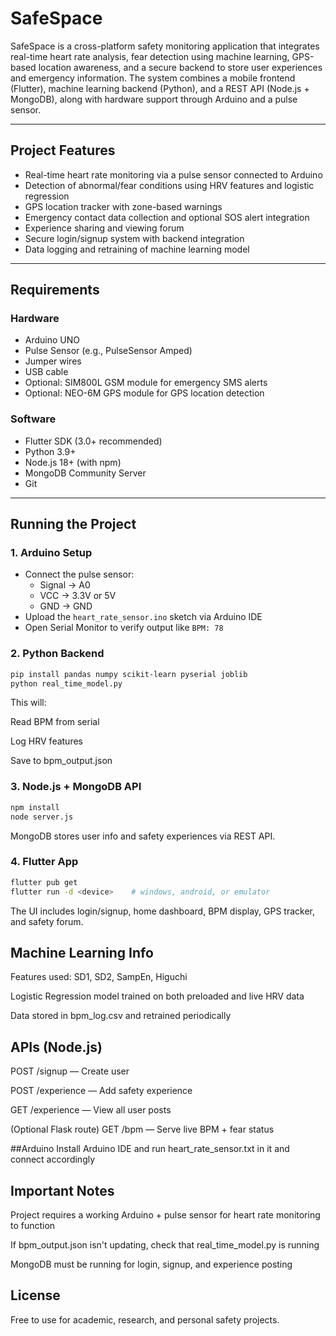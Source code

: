 # SafeSpace

SafeSpace is a cross-platform safety monitoring application that integrates real-time heart rate analysis, fear detection using machine learning, GPS-based location awareness, and a secure backend to store user experiences and emergency information. The system combines a mobile frontend (Flutter), machine learning backend (Python), and a REST API (Node.js + MongoDB), along with hardware support through Arduino and a pulse sensor.

---

## Project Features

- Real-time heart rate monitoring via a pulse sensor connected to Arduino
- Detection of abnormal/fear conditions using HRV features and logistic regression
- GPS location tracker with zone-based warnings
- Emergency contact data collection and optional SOS alert integration
- Experience sharing and viewing forum
- Secure login/signup system with backend integration
- Data logging and retraining of machine learning model

---

## Requirements

### Hardware
- Arduino UNO
- Pulse Sensor (e.g., PulseSensor Amped)
- Jumper wires
- USB cable
- Optional: SIM800L GSM module for emergency SMS alerts
- Optional: NEO-6M GPS module for GPS location detection

### Software
- Flutter SDK (3.0+ recommended)
- Python 3.9+
- Node.js 18+ (with npm)
- MongoDB Community Server
- Git

---

## Running the Project

### 1. Arduino Setup

- Connect the pulse sensor:
  - Signal → A0
  - VCC → 3.3V or 5V
  - GND → GND
- Upload the `heart_rate_sensor.ino` sketch via Arduino IDE
- Open Serial Monitor to verify output like `BPM: 78`

### 2. Python Backend

```bash
pip install pandas numpy scikit-learn pyserial joblib
python real_time_model.py
```
This will:

Read BPM from serial

Log HRV features

Save to bpm_output.json 

### 3. Node.js + MongoDB API

```bash
npm install
node server.js
```

MongoDB stores user info and safety experiences via REST API.

### 4. Flutter App
```bash
flutter pub get
flutter run -d <device>    # windows, android, or emulator
```
The UI includes login/signup, home dashboard, BPM display, GPS tracker, and safety forum.

## Machine Learning Info
Features used: SD1, SD2, SampEn, Higuchi

Logistic Regression model trained on both preloaded and live HRV data

Data stored in bpm_log.csv and retrained periodically

## APIs (Node.js)
POST /signup — Create user

POST /experience — Add safety experience

GET /experience — View all user posts

(Optional Flask route) GET /bpm — Serve live BPM + fear status

##Arduino
Install Arduino IDE and run heart_rate_sensor.txt in it and connect accordingly

## Important Notes
Project requires a working Arduino + pulse sensor for heart rate monitoring to function

If bpm_output.json isn't updating, check that real_time_model.py is running

MongoDB must be running for login, signup, and experience posting

## License
Free to use for academic, research, and personal safety projects.


